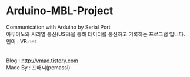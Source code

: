 # Arduino-MBL-Project

Communication with Arduino by Serial Port <br>
아두이노와 시리얼 통신(USB)을 통해 데이터를 통신하고 기록하는 프로그램 입니다.
<br>
언어 : VB.net
<br>
<br>
<br>
Blog : http://vmao.tistory.com <br>
Made By : 프매씨(pemassi) <br>
